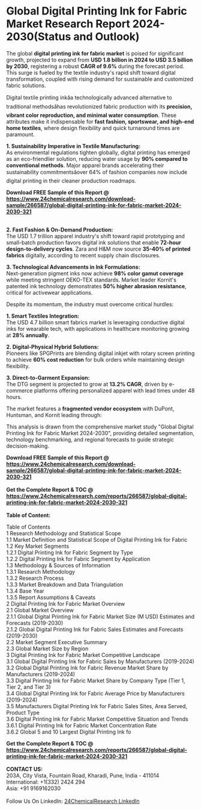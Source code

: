 <h1>Global Digital Printing Ink for Fabric Market Research Report 2024-2030(Status and Outlook)</h1><p>The global <strong>digital printing ink for fabric market</strong> is poised for significant growth, projected to expand from <strong>USD 1.8 billion in 2024 to USD 3.5 billion by 2030</strong>, registering a robust <strong>CAGR of 9.6%</strong> during the forecast period. This surge is fueled by the textile industry's rapid shift toward digital transformation, coupled with rising demand for sustainable and customized fabric solutions.</p><p>Digital textile printing inkâa technologically advanced alternative to traditional methodsâhas revolutionized fabric production with its <strong>precision, vibrant color reproduction, and minimal water consumption</strong>. These attributes make it indispensable for <strong>fast fashion, sportswear, and high-end home textiles</strong>, where design flexibility and quick turnaround times are paramount.</p><p><strong>1. Sustainability Imperative in Textile Manufacturing:</strong><br>
As environmental regulations tighten globally, digital printing has emerged as an eco-friendlier solution, reducing water usage by <strong>90% compared to conventional methods</strong>. Major apparel brands accelerating their sustainability commitmentsâover 64% of fashion companies now include digital printing in their cleaner production roadmaps.</p><div><b>Download FREE Sample of this Report @ 
            <a href="https://www.24chemicalresearch.com/download-sample/266587/global-digital-printing-ink-for-fabric-market-2024-2030-321">
            https://www.24chemicalresearch.com/download-sample/266587/global-digital-printing-ink-for-fabric-market-2024-2030-321</a></b></div><br><p><strong>2. Fast Fashion &amp; On-Demand Production:</strong><br>
The USD 1.7 trillion apparel industry's shift toward rapid prototyping and small-batch production favors digital ink solutions that enable <strong>72-hour design-to-delivery cycles</strong>. Zara and H&amp;M now source <strong>35-40% of printed fabrics</strong> digitally, according to recent supply chain disclosures.</p><p><strong>3. Technological Advancements in Ink Formulations:</strong><br>
Next-generation pigment inks now achieve <strong>98% color gamut coverage</strong> while meeting stringent OEKO-TEX standards. Market leader Kornit's patented ink technology demonstrates <strong>50% higher abrasion resistance</strong>, critical for activewear applications.</p><p>Despite its momentum, the industry must overcome critical hurdles:</p><p><strong>1. Smart Textiles Integration:</strong><br>
The USD 4.7 billion smart fabrics market is leveraging conductive digital inks for wearable tech, with applications in healthcare monitoring growing at <strong>28% annually</strong>.</p><p><strong>2. Digital-Physical Hybrid Solutions:</strong><br>
Pioneers like SPGPrints are blending digital inkjet with rotary screen printing to achieve <strong>60% cost reduction</strong> for bulk orders while maintaining design flexibility.</p><p><strong>3. Direct-to-Garment Expansion:</strong><br>
The DTG segment is projected to grow at <strong>13.2% CAGR</strong>, driven by e-commerce platforms offering personalized apparel with lead times under 48 hours.</p><p>The market features a <strong>fragmented vendor ecosystem</strong> with DuPont, Huntsman, and Kornit leading through:
</p><p>This analysis is drawn from the comprehensive market study "Global Digital Printing Ink for Fabric Market 2024-2030", providing detailed segmentation, technology benchmarking, and regional forecasts to guide strategic decision-making.</p><div><b>Download FREE Sample of this Report @ 
            <a href="https://www.24chemicalresearch.com/download-sample/266587/global-digital-printing-ink-for-fabric-market-2024-2030-321">
            https://www.24chemicalresearch.com/download-sample/266587/global-digital-printing-ink-for-fabric-market-2024-2030-321</a></b></div><br><div><b>Get the Complete Report & TOC @ 
            <a href="https://www.24chemicalresearch.com/reports/266587/global-digital-printing-ink-for-fabric-market-2024-2030-321">
            https://www.24chemicalresearch.com/reports/266587/global-digital-printing-ink-for-fabric-market-2024-2030-321</a></b></div><br>
            <b>Table of Content:</b><p>Table of Contents<br />
1 Research Methodology and Statistical Scope<br />
1.1 Market Definition and Statistical Scope of Digital Printing Ink for Fabric<br />
1.2 Key Market Segments<br />
1.2.1 Digital Printing Ink for Fabric Segment by Type<br />
1.2.2 Digital Printing Ink for Fabric Segment by Application<br />
1.3 Methodology & Sources of Information<br />
1.3.1 Research Methodology<br />
1.3.2 Research Process<br />
1.3.3 Market Breakdown and Data Triangulation<br />
1.3.4 Base Year<br />
1.3.5 Report Assumptions & Caveats<br />
2 Digital Printing Ink for Fabric Market Overview<br />
2.1 Global Market Overview<br />
2.1.1 Global Digital Printing Ink for Fabric Market Size (M USD) Estimates and Forecasts (2019-2030)<br />
2.1.2 Global Digital Printing Ink for Fabric Sales Estimates and Forecasts (2019-2030)<br />
2.2 Market Segment Executive Summary<br />
2.3 Global Market Size by Region<br />
3 Digital Printing Ink for Fabric Market Competitive Landscape<br />
3.1 Global Digital Printing Ink for Fabric Sales by Manufacturers (2019-2024)<br />
3.2 Global Digital Printing Ink for Fabric Revenue Market Share by Manufacturers (2019-2024)<br />
3.3 Digital Printing Ink for Fabric Market Share by Company Type (Tier 1, Tier 2, and Tier 3)<br />
3.4 Global Digital Printing Ink for Fabric Average Price by Manufacturers (2019-2024)<br />
3.5 Manufacturers Digital Printing Ink for Fabric Sales Sites, Area Served, Product Type<br />
3.6 Digital Printing Ink for Fabric Market Competitive Situation and Trends<br />
3.6.1 Digital Printing Ink for Fabric Market Concentration Rate<br />
3.6.2 Global 5 and 10 Largest Digital Printing Ink fo</p><div><b>Get the Complete Report & TOC @ 
            <a href="https://www.24chemicalresearch.com/reports/266587/global-digital-printing-ink-for-fabric-market-2024-2030-321">
            https://www.24chemicalresearch.com/reports/266587/global-digital-printing-ink-for-fabric-market-2024-2030-321</a></b></div><br><b>CONTACT US:</b><br>
            203A, City Vista, Fountain Road, Kharadi, Pune, India - 411014<br>
            International: +1(332) 2424 294<br>
            Asia: +91 9169162030 <br><br>
            Follow Us On LinkedIn: <a href="https://www.linkedin.com/company/24chemicalresearch/">24ChemicalResearch LinkedIn</a>